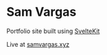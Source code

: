 # Sam Vargas

Portfolio site built using [SvelteKit](https://kit.svelte.dev/docs)

Live at [samvargas.xyz](https://www.samvargas.xyz)
